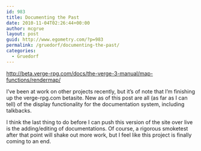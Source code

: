 ```yaml
---
id: 983
title: Documenting the Past
date: 2010-11-04T02:26:44+00:00
author: mcgrue
layout: post
guid: http://www.egometry.com/?p=983
permalink: /gruedorf/documenting-the-past/
categories:
  - Gruedorf
---
```

<http://beta.verge-rpg.com/docs/the-verge-3-manual/map-functions/rendermap/>

I&#8217;ve been at work on other projects recently, but it&#8217;s of note that I&#8217;m finishing up the verge-rpg.com betasite. New as of this post are all (as far as I can tell) of the display functionality for the documentation system, including talkbacks.

I think the last thing to do before I can push this version of the site over live is the adding/editing of documentations. Of course, a rigorous smoketest after that point will shake out more work, but I feel like this project is finally coming to an end.